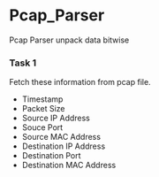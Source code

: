 # Pcap_Parser
Pcap Parser unpack data bitwise


<h3> Task 1 </h3>

Fetch these information from pcap file.

- Timestamp
- Packet Size
- Source IP Address
- Souce Port 
- Source MAC Address
- Destination IP Address
- Destination Port
- Destination MAC Address

